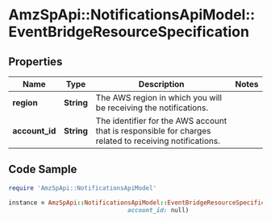 # AmzSpApi::NotificationsApiModel::EventBridgeResourceSpecification

## Properties

Name | Type | Description | Notes
------------ | ------------- | ------------- | -------------
**region** | **String** | The AWS region in which you will be receiving the notifications. | 
**account_id** | **String** | The identifier for the AWS account that is responsible for charges related to receiving notifications. | 

## Code Sample

```ruby
require 'AmzSpApi::NotificationsApiModel'

instance = AmzSpApi::NotificationsApiModel::EventBridgeResourceSpecification.new(region: null,
                                 account_id: null)
```


